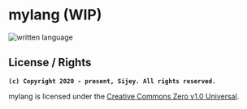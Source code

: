 # mylang (WIP)

![written language](https://img.shields.io/badge/Written_Language-Golang-00ADD8?style=for-the-badge&logo=go)

## License / Rights
**`(c) Copyright 2020 - present, Sijey. All rights reserved.`**

mylang is licensed under the [Creative Commons Zero v1.0 Universal](https://creativecommons.org/).
